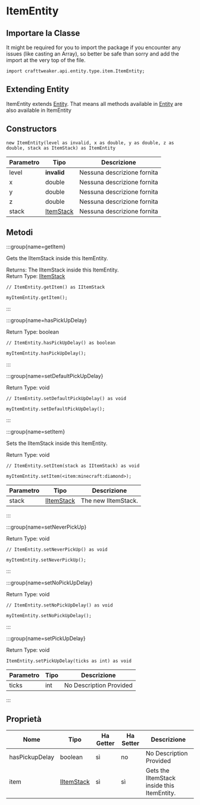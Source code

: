 # ItemEntity

## Importare la Classe

It might be required for you to import the package if you encounter any issues (like casting an Array), so better be safe than sorry and add the import at the very top of the file.
```zenscript
import crafttweaker.api.entity.type.item.ItemEntity;
```


## Extending Entity

ItemEntity extends [Entity](/vanilla/api/entity/Entity). That means all methods available in [Entity](/vanilla/api/entity/Entity) are also available in ItemEntity

## Constructors


```zenscript
new ItemEntity(level as invalid, x as double, y as double, z as double, stack as ItemStack) as ItemEntity
```
| Parametro | Tipo                                     | Descrizione                 |
| --------- | ---------------------------------------- | --------------------------- |
| level     | **invalid**                              | Nessuna descrizione fornita |
| x         | double                                   | Nessuna descrizione fornita |
| y         | double                                   | Nessuna descrizione fornita |
| z         | double                                   | Nessuna descrizione fornita |
| stack     | [ItemStack](/vanilla/api/item/ItemStack) | Nessuna descrizione fornita |



## Metodi

:::group{name=getItem}

Gets the IItemStack inside this ItemEntity.

Returns: The IItemStack inside this ItemEntity.  
Return Type: [IItemStack](/vanilla/api/item/IItemStack)

```zenscript
// ItemEntity.getItem() as IItemStack

myItemEntity.getItem();
```

:::

:::group{name=hasPickUpDelay}

Return Type: boolean

```zenscript
// ItemEntity.hasPickUpDelay() as boolean

myItemEntity.hasPickUpDelay();
```

:::

:::group{name=setDefaultPickUpDelay}

Return Type: void

```zenscript
// ItemEntity.setDefaultPickUpDelay() as void

myItemEntity.setDefaultPickUpDelay();
```

:::

:::group{name=setItem}

Sets the IItemStack inside this ItemEntity.

Return Type: void

```zenscript
// ItemEntity.setItem(stack as IItemStack) as void

myItemEntity.setItem(<item:minecraft:diamond>);
```

| Parametro | Tipo                                       | Descrizione         |
| --------- | ------------------------------------------ | ------------------- |
| stack     | [IItemStack](/vanilla/api/item/IItemStack) | The new IItemStack. |


:::

:::group{name=setNeverPickUp}

Return Type: void

```zenscript
// ItemEntity.setNeverPickUp() as void

myItemEntity.setNeverPickUp();
```

:::

:::group{name=setNoPickUpDelay}

Return Type: void

```zenscript
// ItemEntity.setNoPickUpDelay() as void

myItemEntity.setNoPickUpDelay();
```

:::

:::group{name=setPickUpDelay}

Return Type: void

```zenscript
ItemEntity.setPickUpDelay(ticks as int) as void
```

| Parametro | Tipo | Descrizione             |
| --------- | ---- | ----------------------- |
| ticks     | int  | No Description Provided |


:::


## Proprietà

| Nome           | Tipo                                       | Ha Getter | Ha Setter | Descrizione                                 |
| -------------- | ------------------------------------------ | --------- | --------- | ------------------------------------------- |
| hasPickupDelay | boolean                                    | sì        | no        | No Description Provided                     |
| item           | [IItemStack](/vanilla/api/item/IItemStack) | sì        | sì        | Gets the IItemStack inside this ItemEntity. |

